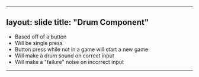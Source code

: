 
---
layout: slide
title: "Drum Component"
---

- Based off of a button
- Will be single press
- Button press while not in a game will start a new game
- Will make a drum sound on correct input
- Will make a "failure" noise on incorrect input

---
